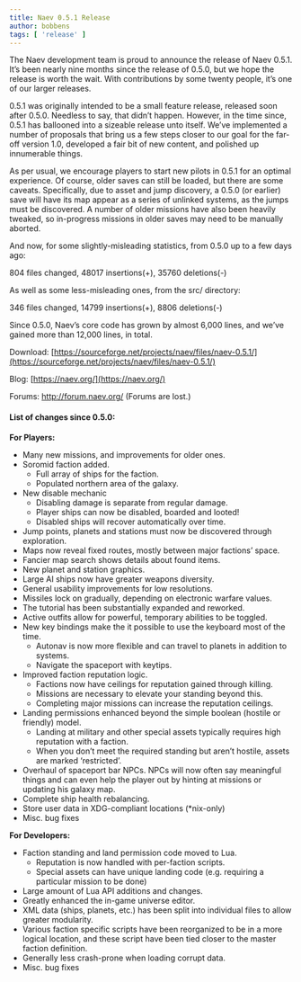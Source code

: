 ```yaml
---
title: Naev 0.5.1 Release
author: bobbens
tags: [ 'release' ]
---
```


The Naev development team is proud to announce the release of Naev 0.5.1. It’s been nearly nine months since the release of 0.5.0, but we hope the release is worth the wait. With contributions by some twenty people, it’s one of our larger releases.

0.5.1 was originally intended to be a small feature release, released soon after 0.5.0. Needless to say, that didn’t happen. However, in the time since, 0.5.1 has ballooned into a sizeable release unto itself. We’ve implemented a number of proposals that bring us a few steps closer to our goal for the far-off version 1.0, developed a fair bit of new content, and polished up innumerable things.

As per usual, we encourage players to start new pilots in 0.5.1 for an optimal experience. Of course, older saves can still be loaded, but there are some caveats. Specifically, due to asset and jump discovery, a 0.5.0 (or earlier) save will have its map appear as a series of unlinked systems, as the jumps must be discovered. A number of older missions have also been heavily tweaked, so in-progress missions in older saves may need to be manually aborted.

And now, for some slightly-misleading statistics, from 0.5.0 up to a few days ago:

804 files changed, 48017 insertions(+), 35760 deletions(-)

As well as some less-misleading ones, from the src/ directory:

346 files changed, 14799 insertions(+), 8806 deletions(-)

Since 0.5.0, Naev’s core code has grown by almost 6,000 lines, and we’ve gained more than 12,000 lines, in total.

Download: [https://sourceforge.net/projects/naev/files/naev-0.5.1/](https://sourceforge.net/projects/naev/files/naev-0.5.1/)

Blog: [https://naev.org/](https://naev.org/)

Forums: http://forum.naev.org/ (Forums are lost.)

#### List of changes since 0.5.0:
**For Players:**

  * Many new missions, and improvements for older ones.
  * Soromid faction added.
    * Full array of ships for the faction.
    * Populated northern area of the galaxy.
  * New disable mechanic
    * Disabling damage is separate from regular damage.
    * Player ships can now be disabled, boarded and looted!
    * Disabled ships will recover automatically over time.
  * Jump points, planets and stations must now be discovered through exploration.
  * Maps now reveal fixed routes, mostly between major factions’ space.
  * Fancier map search shows details about found items.
  * New planet and station graphics.
  * Large AI ships now have greater weapons diversity.
  * General usability improvements for low resolutions.
  * Missiles lock on gradually, depending on electronic warfare values.
  * The tutorial has been substantially expanded and reworked.
  * Active outfits allow for powerful, temporary abilities to be toggled.
  * New key bindings make the it possible to use the keyboard most of the time.
    * Autonav is now more flexible and can travel to planets in addition to systems.
    * Navigate the spaceport with keytips.
  * Improved faction reputation logic.
    * Factions now have ceilings for reputation gained through killing.
    * Missions are necessary to elevate your standing beyond this.
    * Completing major missions can increase the reputation ceilings.
  * Landing permissions enhanced beyond the simple boolean (hostile or friendly) model.
    * Landing at military and other special assets typically requires high reputation with a faction.
    * When you don’t meet the required standing but aren’t hostile, assets are marked ‘restricted’.
  * Overhaul of spaceport bar NPCs. NPCs will now often say meaningful things and can even help the player out by hinting at missions or updating his galaxy map.
  * Complete ship health rebalancing.
  * Store user data in XDG-compliant locations (*nix-only)
  * Misc. bug fixes

**For Developers:**

  * Faction standing and land permission code moved to Lua.
    * Reputation is now handled with per-faction scripts.
    * Special assets can have unique landing code (e.g. requiring a particular mission to be done)
  * Large amount of Lua API additions and changes.
  * Greatly enhanced the in-game universe editor.
  * XML data (ships, planets, etc.) has been split into individual files to allow greater modularity.
  * Various faction specific scripts have been reorganized to be in a more logical location, and these script have been tied closer to the master faction definition.
  * Generally less crash-prone when loading corrupt data.
  * Misc. bug fixes
